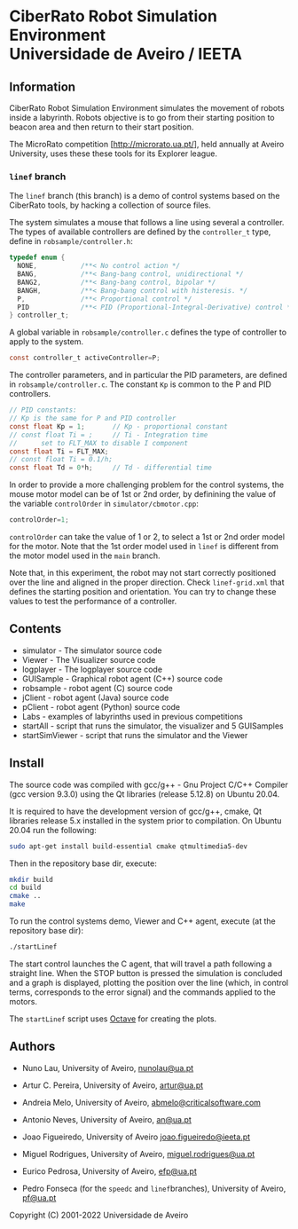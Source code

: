 
# CiberRato Robot Simulation Environment <br/> Universidade de Aveiro / IEETA

## Information

CiberRato Robot Simulation Environment simulates the movement
of robots inside a labyrinth.  Robots objective is to go from their
starting position to beacon area and then return to their start position.

The MicroRato competition
[http://microrato.ua.pt/], held annually at Aveiro University,
uses these these tools for its Explorer league.

### `linef` branch

The `linef` branch (this branch) is a demo of control systems based on the CiberRato tools, by hacking a collection of source files.

The system simulates a mouse that follows a line using several a controller. The types of available controllers are defined by the `controller_t` type, define in `robsample/controller.h`:

```C
typedef enum {
  NONE,           /**< No control action */
  BANG,           /**< Bang-bang control, unidirectional */
  BANG2,          /**< Bang-bang control, bipolar */
  BANGH,          /**< Bang-bang control with histeresis. */
  P,              /**< Proportional control */
  PID             /**< PID (Proportional-Integral-Derivative) control */
} controller_t;
```
A global variable in `robsample/controller.c` defines the type of controller to apply to the system.

```C
const controller_t activeController=P;
```

The controller parameters, and in particular the PID parameters, are defined in `robsample/controller.c`. The constant `Kp` is common to the P and PID controllers.
```C
// PID constants:
// Kp is the same for P and PID controller
const float Kp = 1;       // Kp - proportional constant
// const float Ti = ;     // Ti - Integration time
//      set to FLT_MAX to disable I component
const float Ti = FLT_MAX;
// const float Ti = 0.1/h;
const float Td = 0*h;     // Td - differential time
```

In order to provide a more challenging problem for the control systems, the mouse motor model can be of 1st or 2nd order, by definining the value of the variable `controlOrder` in `simulator/cbmotor.cpp`:     
```C
controlOrder=1;
```
`controlOrder` can take the value of 1 or 2, to select a 1st or 2nd order model for the motor. Note that the 1st order model used in `linef` is different from the motor model used in the `main` branch.

Note that, in this experiment, the robot may not start correctly positioned over the line and aligned in the proper direction. Check `linef-grid.xml` that defines the starting position and orientation. You can try to change these values to test the performance of a controller. 

## Contents

* simulator -           The simulator source code
* Viewer -              The Visualizer source code
* logplayer -           The logplayer source code
* GUISample -           Graphical robot agent (C++) source code
* robsample -           robot agent (C) source code
* jClient -             robot agent (Java) source code
* pClient -             robot agent (Python) source code
* Labs -                examples of labyrinths used in previous competitions
* startAll -            script that runs the simulator, the visualizer and 5 GUISamples
* startSimViewer -      script that runs the simulator and the Viewer

## Install

The source code was compiled with gcc/g++ - Gnu Project C/C++ Compiler
(gcc version  9.3.0) using the Qt libraries (release 5.12.8) on Ubuntu 20.04.

It is required to have the development version of gcc/g++, cmake, Qt libraries
release 5.x installed in the system prior to compilation.
On Ubuntu 20.04 run the following:
```bash
sudo apt-get install build-essential cmake qtmultimedia5-dev
```

Then in the repository base dir, execute:
```bash
mkdir build
cd build
cmake ..
make
```

To run the control systems demo, Viewer and C++ agent, execute (at the repository base dir):
```bash
./startLinef
```

The start control launches the C agent, that will travel a path following a straight line. When the STOP button is pressed the simulation is concluded and a graph is displayed, plotting the position over the line (which, in control terms, corresponds to the error signal) and the commands applied to the motors.

The `startLinef` script uses [Octave](https://www.octave.org) for creating the plots.  

## Authors

* Nuno Lau,
  University of Aveiro,
  nunolau@ua.pt

* Artur C. Pereira,
  University of Aveiro,
  artur@ua.pt

* Andreia Melo,
  University of Aveiro,
  abmelo@criticalsoftware.com

* Antonio Neves,
  University of Aveiro,
  an@ua.pt

* Joao Figueiredo,
  University of Aveiro
  joao.figueiredo@ieeta.pt

* Miguel Rodrigues,
  University of Aveiro,
  miguel.rodrigues@ua.pt

* Eurico Pedrosa,
  University of Aveiro,
  efp@ua.pt

* Pedro Fonseca (for the `speedc` and `linef`branches),  University of Aveiro,  pf@ua.pt

 Copyright (C) 2001-2022 Universidade de Aveiro
